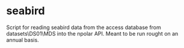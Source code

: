 # seabird
Script for reading seabird data from the access database from datasets\DS01\MDS into the npolar API. Meant to be run rought on an annual basis.
